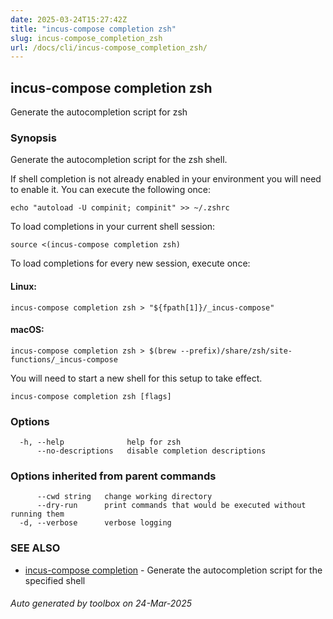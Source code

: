 ```yaml
---
date: 2025-03-24T15:27:42Z
title: "incus-compose completion zsh"
slug: incus-compose_completion_zsh
url: /docs/cli/incus-compose_completion_zsh/
---
```

## incus-compose completion zsh

Generate the autocompletion script for zsh

### Synopsis

Generate the autocompletion script for the zsh shell.

If shell completion is not already enabled in your environment you will need
to enable it.  You can execute the following once:

	echo "autoload -U compinit; compinit" >> ~/.zshrc

To load completions in your current shell session:

	source <(incus-compose completion zsh)

To load completions for every new session, execute once:

#### Linux:

	incus-compose completion zsh > "${fpath[1]}/_incus-compose"

#### macOS:

	incus-compose completion zsh > $(brew --prefix)/share/zsh/site-functions/_incus-compose

You will need to start a new shell for this setup to take effect.


```
incus-compose completion zsh [flags]
```

### Options

```
  -h, --help              help for zsh
      --no-descriptions   disable completion descriptions
```

### Options inherited from parent commands

```
      --cwd string   change working directory
      --dry-run      print commands that would be executed without running them
  -d, --verbose      verbose logging
```

### SEE ALSO

* [incus-compose completion](incus-compose/docs/cli/incus-compose_completion/)	 - Generate the autocompletion script for the specified shell

###### Auto generated by toolbox on 24-Mar-2025
